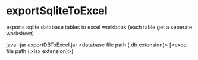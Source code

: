 # exportSqliteToExcel
exports sqlite database tables to excel workbook (each table get a seperate worksheet)

java -jar exportDBToExcel.jar <database file path (.db extension)> [<excel file path (.xlsx extension)>]
